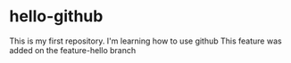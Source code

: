 # hello-github
This is my first repository. I'm learning how to use github
This feature was added on the feature-hello branch
